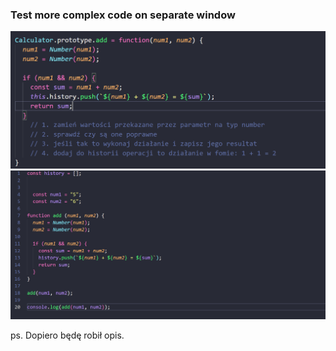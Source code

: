 ### Test more complex code on separate window
![](./README-img/test-new-window(main).png)
![](./README-img/test-new-window(test).png)

ps. Dopiero będę robił opis.